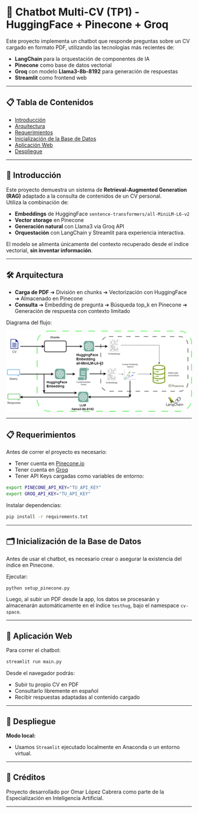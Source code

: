 # 🧠 Chatbot Multi-CV (TP1) - HuggingFace + Pinecone + Groq

Este proyecto implementa un chatbot que responde preguntas sobre un CV cargado en formato PDF, utilizando las tecnologías más recientes de:

- **LangChain** para la orquestación de componentes de IA
- **Pinecone** como base de datos vectorial
- **Groq** con modelo **Llama3-8b-8192** para generación de respuestas
- **Streamlit** como frontend web

---

## 📋 Tabla de Contenidos

- [Introducción](#introducción)
- [Arquitectura](#arquitectura)
- [Requerimientos](#requerimientos)
- [Inicialización de la Base de Datos](#inicialización-de-la-base-de-datos)
- [Aplicación Web](#aplicación-web)
- [Despliegue](#despliegue)

---

## 🚀 Introducción

Este proyecto demuestra un sistema de **Retrieval-Augmented Generation (RAG)** adaptado a la consulta de contenidos de un CV personal.  
Utiliza la combinación de:

- **Embeddings** de HuggingFace `sentence-transformers/all-MiniLM-L6-v2`
- **Vector storage** en Pinecone
- **Generación natural** con Llama3 via Groq API
- **Orquestación** con LangChain y Streamlit para experiencia interactiva.

El modelo se alimenta únicamente del contexto recuperado desde el índice vectorial, **sin inventar información**.

---

## 🛠️ Arquitectura

- **Carga de PDF** ➔ División en chunks ➔ Vectorización con HuggingFace ➔ Almacenado en Pinecone
- **Consulta** ➔ Embedding de pregunta ➔ Búsqueda top_k en Pinecone ➔ Generación de respuesta con contexto limitado

Diagrama del flujo:

![Arquitectura LLM](/llm_diagram.jpg)

---

## 📋 Requerimientos

Antes de correr el proyecto es necesario:

- Tener cuenta en [Pinecone.io](https://www.pinecone.io/)
- Tener cuenta en [Groq](https://groq.com/)
- Tener API Keys cargadas como variables de entorno:

```bash
export PINECONE_API_KEY="TU_API_KEY"
export GROQ_API_KEY="TU_API_KEY"
```

Instalar dependencias:

```bash
pip install -r requirements.txt
```

---

## 🗂️ Inicialización de la Base de Datos

Antes de usar el chatbot, es necesario crear o asegurar la existencia del índice en Pinecone.

Ejecutar:

```bash
python setup_pinecone.py
```

Luego, al subir un PDF desde la app, los datos se procesarán y almacenarán automáticamente en el índice `testhug`, bajo el namespace `cv-space`.

---

## 💬 Aplicación Web

Para correr el chatbot:

```bash
streamlit run main.py
```

Desde el navegador podrás:

- Subir tu propio CV en PDF
- Consultarlo libremente en español
- Recibir respuestas adaptadas al contenido cargado

---

## 🚀 Despliegue

**Modo local:**

- Usamos `Streamlit` ejecutado localmente en Anaconda o un entorno virtual.


---

## 📜 Créditos

Proyecto desarrollado por Omar López Cabrera como parte de la Especialización en Inteligencia Artificial.

---
